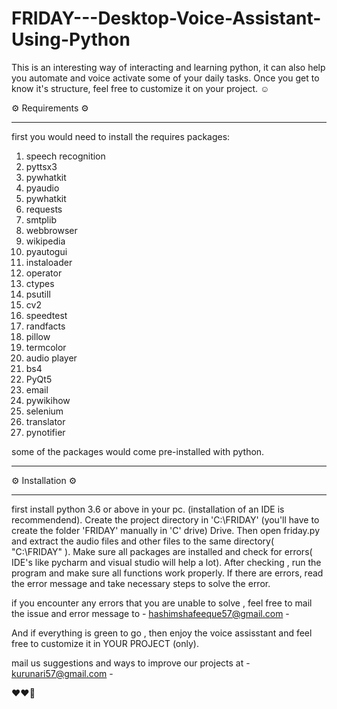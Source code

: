 # FRIDAY---Desktop-Voice-Assistant-Using-Python
This is an interesting way of interacting and learning python, it can also help you automate and voice activate some of your daily tasks. Once you get to know it's structure, feel free to customize it on your project.   ☺


⚙ Requirements ⚙
_______________________________________________________
first you would need to install the requires packages: 

   1. speech recognition
   2. pyttsx3
   3. pywhatkit
   4. pyaudio
   5. pywhatkit
   6. requests
   7. smtplib
   8. webbrowser
   9. wikipedia
   10. pyautogui
   11. instaloader
   12. operator
   13. ctypes
   14. psutill
   15. cv2
   16. speedtest
   17. randfacts
   18. pillow
   19. termcolor
   20. audio player
   21. bs4
   22. PyQt5
   23. email
   24. pywikihow
   25. selenium
   26. translator
   27. pynotifier

some of the packages would come pre-installed with python. 
__________________________________________________________


⚙ Installation ⚙
____________________

first install python 3.6 or above in your pc. (installation of an IDE is recommendend). Create the project directory in 'C:\FRIDAY' (you'll have to create the folder 'FRIDAY' manually in 'C' drive) Drive. Then open friday.py and extract the audio files and other files to the same directory( "C:\FRIDAY" ). Make sure all packages are installed and check for errors( IDE's like pycharm and visual studio will help a lot). After checking , run the program and make sure all functions work properly. If there are errors, read the error message and take necessary steps to solve the error.
 
if you encounter any errors that you are unable to solve , feel free to mail the issue and error message to - hashimshafeeque57@gmail.com -

And if everything is green to go , then enjoy the voice assisstant and feel free to customize it in YOUR PROJECT (only).

mail us suggestions and ways to improve our projects at - kurunari57@gmail.com -


❤❤💖
